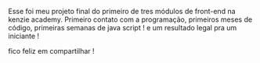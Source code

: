 Esse foi meu projeto final do primeiro de tres módulos de front-end na kenzie academy.
Primeiro contato com a programação, primeiros meses de código, primeiras semanas de java script ! e um resultado legal pra um iniciante !

fico feliz em compartilhar !

